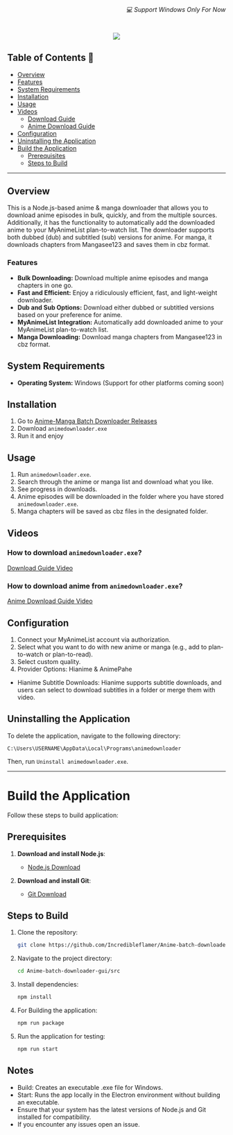 <h6 align="right">💻 Support Windows Only For Now</h6>
<h1 align="center">
  <img src="https://capsule-render.vercel.app/api?type=soft&fontColor=703ee5&text=Anime-Manga-batch-downloader-gui&height=150&fontSize=40&desc=Ridiculously%20efficient,%20fast%20and%20light-weight.&descAlignY=75&descAlign=50&color=00000000&animation=twinkling">
</h1>

## Table of Contents 📖

- [Overview](#overview)
- [Features](#features)
- [System Requirements](#system-requirements)
- [Installation](#installation)
- [Usage](#usage)
- [Videos](#videos)
  - [Download Guide](#how-to-download-animedownloaderexe)
  - [Anime Download Guide](#how-to-download-anime-from-animedownloaderexe)
- [Configuration](#configuration)
- [Uninstalling the Application](#uninstalling-the-application)
- [Build the Application](#Build-the-Application)
  - [Prerequisites](#prerequisites)
  - [Steps to Build](#steps-to-build)

---

## Overview

This is a Node.js-based anime & manga downloader that allows you to download anime episodes in bulk, quickly, and from the multiple sources. Additionally, it has the functionality to automatically add the downloaded anime to your MyAnimeList plan-to-watch list. The downloader supports both dubbed (dub) and subtitled (sub) versions for anime. For manga, it downloads chapters from Mangasee123 and saves them in cbz format.

### Features

- **Bulk Downloading:** Download multiple anime episodes and manga chapters in one go.
- **Fast and Efficient:** Enjoy a ridiculously efficient, fast, and light-weight downloader.
- **Dub and Sub Options:** Download either dubbed or subtitled versions based on your preference for anime.
- **MyAnimeList Integration:** Automatically add downloaded anime to your MyAnimeList plan-to-watch list.
- **Manga Downloading:** Download manga chapters from Mangasee123 in cbz format.

## System Requirements

- **Operating System:** Windows (Support for other platforms coming soon)

## Installation

1. Go to [Anime-Manga Batch Downloader Releases](https://github.com/Incredibleflamer/Anime-batch-downloader-gui/releases)
2. Download `animedownloader.exe`
3. Run it and enjoy

## Usage

1. Run `animedownloader.exe`.
2. Search through the anime or manga list and download what you like.
3. See progress in downloads.
4. Anime episodes will be downloaded in the folder where you have stored `animedownloader.exe`.
5. Manga chapters will be saved as cbz files in the designated folder.

## Videos

### How to download `animedownloader.exe`?

[Download Guide Video](https://github.com/Incredibleflamer/Anime-batch-downloader-gui/assets/84078595/662413b3-cf34-49d1-a99d-4c5e42330d05)

### How to download anime from `animedownloader.exe`?

[Anime Download Guide Video](https://github.com/Incredibleflamer/Anime-batch-downloader-gui/assets/84078595/24c68567-aaf5-4953-bda7-8fcec50e193c)

## Configuration

1. Connect your MyAnimeList account via authorization.
2. Select what you want to do with new anime or manga (e.g., add to plan-to-watch or plan-to-read).
3. Select custom quality.
4. Provider Options: Hianime & AnimePahe

- Hianime Subtitle Downloads: Hianime supports subtitle downloads, and users can select to download subtitles in a folder or merge them with video.

## Uninstalling the Application

To delete the application, navigate to the following directory:

```
C:\Users\USERNAME\AppData\Local\Programs\animedownloader
```

Then, run `Uninstall animedownloader.exe`.

---

# Build the Application

Follow these steps to build application:

## Prerequisites

1. **Download and install Node.js**:

   - [Node.js Download](https://nodejs.org/)

2. **Download and install Git**:
   - [Git Download](https://git-scm.com/)

## Steps to Build

1. Clone the repository:

   ```bash
   git clone https://github.com/Incredibleflamer/Anime-batch-downloader-gui.git
   ```

2. Navigate to the project directory:

   ```bash
   cd Anime-batch-downloader-gui/src
   ```

3. Install dependencies:

   ```bash
   npm install
   ```

4. For Building the application:

   ```bash
   npm run package
   ```

5. Run the application for testing:
   ```bash
   npm run start
   ```

## Notes

- Build: Creates an executable .exe file for Windows.
- Start: Runs the app locally in the Electron environment without building an executable.
- Ensure that your system has the latest versions of Node.js and Git installed for compatibility.
- If you encounter any issues open an issue.
